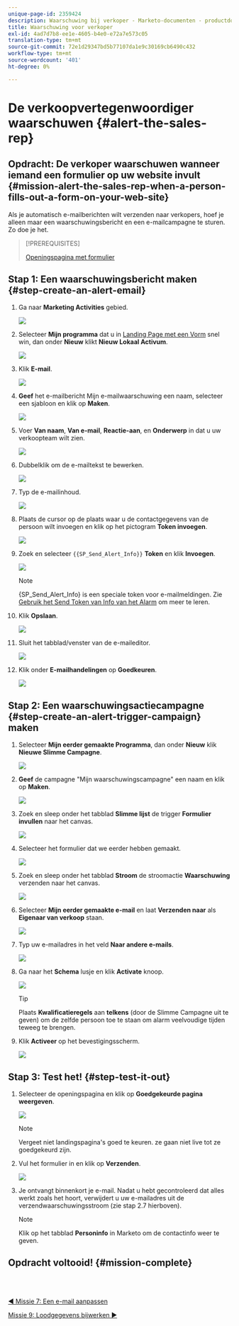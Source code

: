 ```yaml
---
unique-page-id: 2359424
description: Waarschuwing bij verkoper - Marketo-documenten - productdocumentatie
title: Waarschuwing voor verkoper
exl-id: 4ad7d7b8-ee1e-4605-b4e0-e72a7e573c05
translation-type: tm+mt
source-git-commit: 72e1d29347bd5b77107da1e9c30169cb6490c432
workflow-type: tm+mt
source-wordcount: '401'
ht-degree: 0%

---
```


# De verkoopvertegenwoordiger waarschuwen {#alert-the-sales-rep}

## Opdracht: De verkoper waarschuwen wanneer iemand een formulier op uw website invult {#mission-alert-the-sales-rep-when-a-person-fills-out-a-form-on-your-web-site}

Als je automatisch e-mailberichten wilt verzenden naar verkopers, hoef je alleen maar een waarschuwingsbericht en een e-mailcampagne te sturen. Zo doe je het.

>[!PREREQUISITES]
>
>[Openingspagina met formulier](/help/marketo/getting-started/quick-wins/landing-page-with-a-form.md)

## Stap 1: Een waarschuwingsbericht maken {#step-create-an-alert-email}

1. Ga naar **Marketing Activities** gebied.

   ![](assets/one-5.png)

1. Selecteer **Mijn programma** dat u in [Landing Page met een Vorm](/help/marketo/getting-started/quick-wins/landing-page-with-a-form.md) snel win, dan onder **Nieuw** klikt **Nieuw Lokaal Activum**.

   ![](assets/two-6.png)

1. Klik **E-mail**.

   ![](assets/three-5.png)

1. **Geef** het e-mailbericht Mijn e-mailwaarschuwing een naam, selecteer een sjabloon en klik op  **Maken**.

   ![](assets/four-4.png)

1. Voer **Van naam**, **Van e-mail**, **Reactie-aan**, en **Onderwerp** in dat u uw verkoopteam wilt zien.

   ![](assets/five-5.png)

1. Dubbelklik om de e-mailtekst te bewerken.

   ![](assets/six-5.png)

1. Typ de e-mailinhoud.

   ![](assets/seven-6.png)

1. Plaats de cursor op de plaats waar u de contactgegevens van de persoon wilt invoegen en klik op het pictogram **Token invoegen**.

   ![](assets/eight-4.png)

1. Zoek en selecteer `{{SP_Send_Alert_Info}}` **Token** en klik **Invoegen**.

   ![](assets/image2014-9-24-13-3a10-3a0.png)

   >[!NOTE]
   >
   >{SP_Send_Alert_Info} is een speciale token voor e-mailmeldingen. Zie [Gebruik het Send Token van Info van het Alarm](/help/marketo/product-docs/email-marketing/general/using-tokens/use-the-send-alert-info-token.md) om meer te leren.

1. Klik **Opslaan**.

   ![](assets/ten-5.png)

1. Sluit het tabblad/venster van de e-maileditor.

   ![](assets/eleven-5.png)

1. Klik onder **E-mailhandelingen** op **Goedkeuren**.

   ![](assets/twelve-4.png)

## Stap 2: Een waarschuwingsactiecampagne {#step-create-an-alert-trigger-campaign} maken

1. Selecteer **Mijn eerder gemaakte Programma**, dan onder **Nieuw** klik **Nieuwe Slimme Campagne**.

   ![](assets/image2014-9-24-13-3a14-3a17.png)

1. **Geef** de campagne &quot;Mijn waarschuwingscampagne&quot; een naam en klik op  **Maken**.

   ![](assets/image2014-9-24-13-3a14-3a28.png)

1. Zoek en sleep onder het tabblad **Slimme lijst** de trigger **Formulier invullen** naar het canvas.

   ![](assets/image2014-9-24-13-3a14-3a43.png)

1. Selecteer het formulier dat we eerder hebben gemaakt.

   ![](assets/image2014-9-24-13-3a14-3a58.png)

1. Zoek en sleep onder het tabblad **Stroom** de stroomactie **Waarschuwing** verzenden naar het canvas.

   ![](assets/image2014-9-24-13-3a15-3a10.png)

1. Selecteer **Mijn eerder gemaakte e-mail** en laat **Verzenden naar** als **Eigenaar van verkoop** staan.

   ![](assets/eighteen-1.png)

1. Typ uw e-mailadres in het veld **Naar andere e-mails**.

   ![](assets/nineteen-2.png)

1. Ga naar het **Schema** lusje en klik **Activate** knoop.

   ![](assets/twenty-2.png)

   >[!TIP]
   >
   >Plaats **Kwalificatieregels** aan **telkens** (door de Slimme Campagne uit te geven) om de zelfde persoon toe te staan om alarm veelvoudige tijden teweeg te brengen.

1. Klik **Activeer** op het bevestigingsscherm.

   ![](assets/twenty-one-1.png)

## Stap 3: Test het! {#step-test-it-out}

1. Selecteer de openingspagina en klik op **Goedgekeurde pagina weergeven**.

   ![](assets/image2014-9-24-13-3a17-3a8.png)

   >[!NOTE]
   >
   >Vergeet niet landingspagina&#39;s goed te keuren. ze gaan niet live tot ze goedgekeurd zijn.

1. Vul het formulier in en klik op **Verzenden**.

   ![](assets/image2014-9-24-13-3a17-3a41.png)

1. Je ontvangt binnenkort je e-mail. Nadat u hebt gecontroleerd dat alles werkt zoals het hoort, verwijdert u uw e-mailadres uit de verzendwaarschuwingsstroom (zie stap 2.7 hierboven).

   >[!NOTE]
   >
   >Klik op het tabblad **Personinfo** in Marketo om de contactinfo weer te geven.

## Opdracht voltooid! {#mission-complete}

<br> 

[◄ Missie 7: Een e-mail aanpassen](personalize-an-email.md)

[Missie 9: Loodgegevens bijwerken ►](update-person-data.md)
